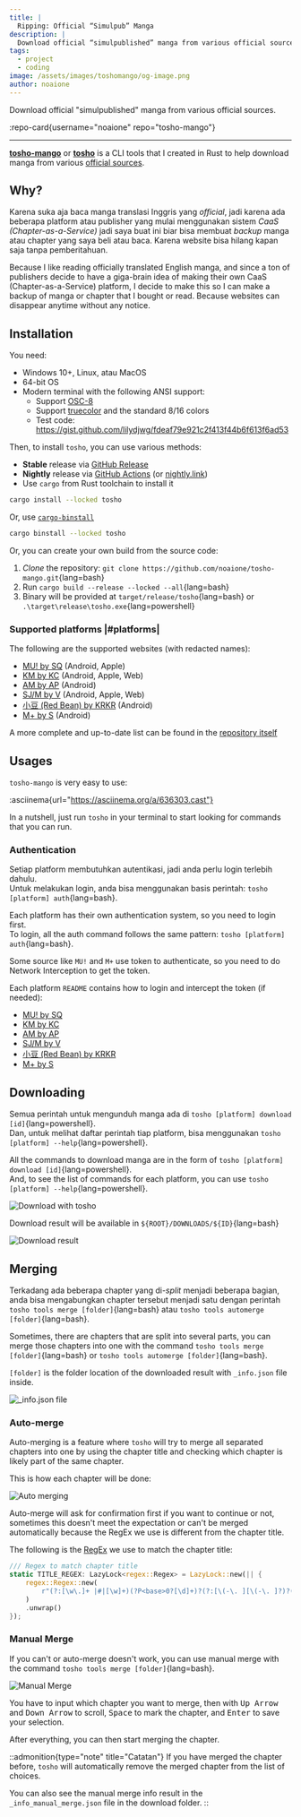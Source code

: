 ```yaml
---
title: |
  Ripping: Official “Simulpub” Manga
description: |
  Download official “simulpublished” manga from various official sources
tags:
  - project
  - coding
image: /assets/images/toshomango/og-image.png
author: noaione
---
```


Download official "simulpublished" manga from various official sources.

<!--more-->

:repo-card{username="noaione" repo="tosho-mango"}

---

**[tosho-mango](https://github.com/noaione/tosho-mango)** or **[tosho](https://github.com/noaione/tosho-mango)** is a CLI tools that I created in Rust to help download manga from various [official sources](#platforms).

## Why?

Karena suka aja baca manga translasi Inggris yang _official_, jadi karena ada beberapa platform atau publisher yang mulai menggunakan sistem _CaaS (Chapter-as-a-Service)_ jadi saya buat ini biar bisa membuat _backup_ manga atau chapter yang saya beli atau baca. Karena website bisa hilang kapan saja tanpa pemberitahuan.

Because I like reading officially translated English manga, and since a ton of publishers decide to have a giga-brain idea of making their own CaaS (Chapter-as-a-Service) platform, I decide to make this so I can make a backup of manga or chapter that I bought or read. Because websites can disappear anytime without any notice.

## Installation

You need:

- Windows 10+, Linux, atau MacOS
- 64-bit OS
- Modern terminal with the following ANSI support:
  - Support [OSC-8](https://github.com/Alhadis/OSC8-Adoption#terminal-emulators)
  - Support [truecolor](https://github.com/termstandard/colors#terminal-emulators) and the standard 8/16 colors
  - Test code: https://gist.github.com/lilydjwg/fdeaf79e921c2f413f44b6f613f6ad53

Then, to install `tosho`, you can use various methods:

- **Stable** release via [GitHub Release](https://github.com/noaione/tosho-mango/releases)
- **Nightly** release via [GitHub Actions](https://github.com/noaione/tosho-mango/actions/workflows/ci.yml?query=branch%3Amaster) (or [nightly.link](https://nightly.link/noaione/tosho-mango/workflows/ci/master?preview))
- Use `cargo` from Rust toolchain to install it

```bash
cargo install --locked tosho
```

Or, use [`cargo-binstall`](https://github.com/cargo-bins/cargo-binstall)

```bash
cargo binstall --locked tosho
```

Or, you can create your own build from the source code:

1. _Clone_ the repository: `git clone https://github.com/noaione/tosho-mango.git`{lang=bash}
2. Run `cargo build --release --locked --all`{lang=bash}
3. Binary will be provided at `target/release/tosho`{lang=bash} or `.\target\release\tosho.exe`{lang=powershell}

### Supported platforms |#platforms|

The following are the supported websites (with redacted names):

- [MU! by SQ](https://github.com/noaione/tosho-mango/tree/master/tosho_musq) (Android, Apple)
- [KM by KC](https://github.com/noaione/tosho-mango/tree/master/tosho_kmkc) (Android, Apple, Web)
- [AM by AP](https://github.com/noaione/tosho-mango/tree/master/tosho_amap) (Android)
- [SJ/M by V](https://github.com/noaione/tosho-mango/tree/master/tosho_sjv) (Android, Apple, Web)
- [小豆 (Red Bean) by KRKR](https://github.com/noaione/tosho-mango/tree/master/tosho_rbean) (Android)
- [M+ by S](https://github.com/noaione/tosho-mango/tree/master/tosho_mplus) (Android)

A more complete and up-to-date list can be found in the [repository itself](https://github.com/noaione/tosho-mango#supported-platform)

## Usages

`tosho-mango` is very easy to use:

:asciinema{url="https://asciinema.org/a/636303.cast"}

In a nutshell, just run `tosho` in your terminal to start looking for commands that you can run.

### Authentication

Setiap platform membutuhkan autentikasi, jadi anda perlu login terlebih dahulu.<br />
Untuk melakukan login, anda bisa menggunakan basis perintah: `tosho [platform] auth`{lang=bash}.

Each platform has their own authentication system, so you need to login first.<br />
To login, all the auth command follows the same pattern: `tosho [platform] auth`{lang=bash}.

Some source like `MU!` and `M+` use token to authenticate, so you need to do Network Interception to get the token.

Each platform `README` contains how to login and intercept the token (if needed):

- [MU! by SQ](https://github.com/noaione/tosho-mango/tree/master/tosho_musq#authentication)
- [KM by KC](https://github.com/noaione/tosho-mango/tree/master/tosho_kmkc#authentication)
- [AM by AP](https://github.com/noaione/tosho-mango/tree/master/tosho_amap#authentication)
- [SJ/M by V](https://github.com/noaione/tosho-mango/tree/master/tosho_sjv#authentication)
- [小豆 (Red Bean) by KRKR](https://github.com/noaione/tosho-mango/tree/master/tosho_rbean#authentication)
- [M+ by S](https://github.com/noaione/tosho-mango/tree/master/tosho_mplus#authentication)

## Downloading

Semua perintah untuk mengunduh manga ada di `tosho [platform] download [id]`{lang=powershell}.<br />
Dan, untuk melihat daftar perintah tiap platform, bisa menggunakan `tosho [platform] --help`{lang=powershell}.

All the commands to download manga are in the form of `tosho [platform] download [id]`{lang=powershell}.<br />
And, to see the list of commands for each platform, you can use `tosho [platform] --help`{lang=powershell}.

![Download with tosho](https://p.ihateani.me/fxdvesbw.gif)

Download result will be available in `${ROOT}/DOWNLOADS/${ID}`{lang=bash}

![Download result](/assets/images/toshomango/01_downloadfolder.png)

## Merging

Terkadang ada beberapa chapter yang di-_split_ menjadi beberapa bagian, anda bisa mengabungkan chapter tersebut menjadi satu dengan perintah `tosho tools merge [folder]`{lang=bash} atau `tosho tools automerge [folder]`{lang=bash}.

Sometimes, there are chapters that are split into several parts, you can merge those chapters into one with the command `tosho tools merge [folder]`{lang=bash} or `tosho tools automerge [folder]`{lang=bash}.

`[folder]` is the folder location of the downloaded result with `_info.json` file inside.

![_info.json file](/assets/images/toshomango/02_mergeinfo.png)

### Auto-merge

Auto-merging is a feature where `tosho` will try to merge all separated chapters into one by using the chapter title and checking which chapter is likely part of the same chapter.

This is how each chapter will be done:

![Auto merging](/assets/images/toshomango/02_mergeautoask.png)

Auto-merge will ask for confirmation first if you want to continue or not, sometimes this doesn't meet the expectation
or can't be merged automatically because the RegEx we use is different from the chapter title.

The following is the [RegEx](https://github.com/noaione/tosho-mango/blob/master/tosho/src/impl/tools/merger.rs#L18) we use to match the chapter title:

```rust [tosho/src/impl/tools/merger.rs] lineNumbers startLine=17
/// Regex to match chapter title
static TITLE_REGEX: LazyLock<regex::Regex> = LazyLock::new(|| {
    regex::Regex::new(
        r"(?:[\w\.]+ |#|[\w]+)(?P<base>0?[\d]+)?(?:[\(-\. ][\(-\. ]?)?(?P<split>[\d]+)?(?:[\)])?", // [!code focus]
    )
    .unwrap()
});
```

### Manual Merge

If you can't or auto-merge doesn't work, you can use manual merge with the command `tosho tools merge [folder]`{lang=bash}.

![Manual Merge](https://p.ihateani.me/bohfmjbl.gif)

You have to input which chapter you want to merge, then with <kbd>Up Arrow</kbd> and <kbd>Down Arrow</kbd> to scroll, <kbd>Space</kbd> to mark the chapter, and <kbd>Enter</kbd> to save your selection.

After everything, you can then start merging the chapter.

::admonition{type="note" title="Catatan"}
If you have merged the chapter before, `tosho` will automatically
remove the merged chapter from the list of choices.

You can also see the manual merge info result in the `_info_manual_merge.json` file in the download folder.
::
